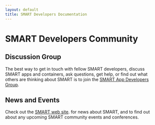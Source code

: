 ```yaml
---
layout: default
title: SMART Developers Documentation
---
```


# SMART Developers Community

## Discussion Group

The best way to get in touch with fellow SMART developers, discuss SMART apps and containers,
ask questions, get help, or find out what others are thinking about SMART is to join the 
[SMART App Developers Group](https://groups.google.com/forum/?fromgroups#!forum/smart-app-developers).

## News and Events

Check out the [SMART web site](http://smartplatforms.org/). for news about SMART, and to find out
about any upcoming SMART community events and conferences.